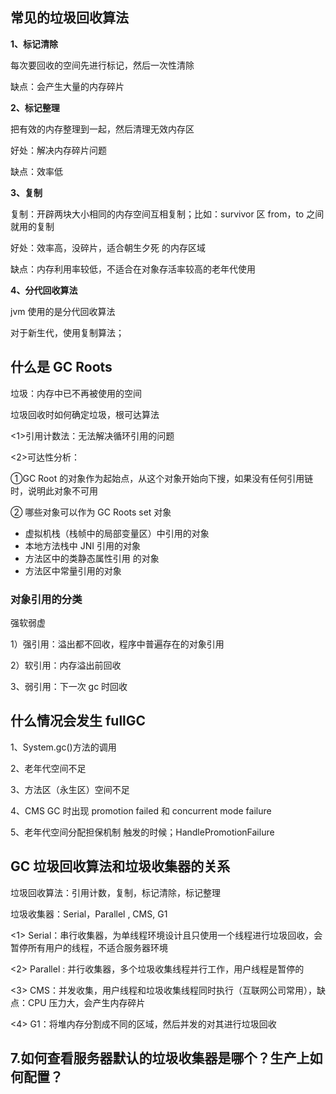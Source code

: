 ## 常见的垃圾回收算法

**1、标记清除**

每次要回收的空间先进行标记，然后一次性清除

缺点：会产生大量的内存碎片

**2、标记整理**

把有效的内存整理到一起，然后清理无效内存区

好处：解决内存碎片问题

缺点：效率低

**3、复制**

复制：开辟两块大小相同的内存空间互相复制；比如：survivor 区 from，to 之间就用的复制

好处：效率高，没碎片，适合朝生夕死 的内存区域

缺点：内存利用率较低，不适合在对象存活率较高的老年代使用

**4、分代回收算法**

jvm 使用的是分代回收算法

对于新生代，使用复制算法；

## 什么是 GC Roots

垃圾：内存中已不再被使用的空间

垃圾回收时如何确定垃圾，根可达算法

<1>引用计数法：无法解决循环引用的问题

<2>可达性分析：

①GC Root 的对象作为起始点，从这个对象开始向下搜，如果没有任何引用链时，说明此对象不可用

② 哪些对象可以作为 GC Roots set 对象

- 虚拟机栈（栈帧中的局部变量区）中引用的对象
- 本地方法栈中 JNI 引用的对象
- 方法区中的类静态属性引用 的对象
- 方法区中常量引用的对象

### 对象引用的分类

强软弱虚

1）强引用：溢出都不回收，程序中普遍存在的对象引用

2）软引用：内存溢出前回收

3、弱引用：下一次 gc 时回收

## 什么情况会发生 fullGC

1、System.gc()方法的调用

2、老年代空间不足

3、方法区（永生区）空间不足

4、CMS GC 时出现 promotion failed 和 concurrent mode failure

5、老年代空间分配担保机制 触发的时候；HandlePromotionFailure

## GC 垃圾回收算法和垃圾收集器的关系

垃圾回收算法：引用计数，复制，标记清除，标记整理

垃圾收集器：Serial，Parallel , CMS, G1

<1> Serial：串行收集器，为单线程环境设计且只使用一个线程进行垃圾回收，会暂停所有用户的线程，不适合服务器环境

<2> Parallel : 并行收集器，多个垃圾收集线程并行工作，用户线程是暂停的

<3> CMS：并发收集，用户线程和垃圾收集线程同时执行（互联网公司常用），缺点：CPU 压力大，会产生内存碎片

<4> G1：将堆内存分割成不同的区域，然后并发的对其进行垃圾回收

## 7.如何查看服务器默认的垃圾收集器是哪个？生产上如何配置？

